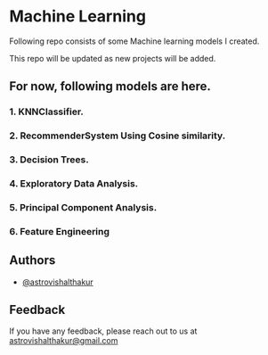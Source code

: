 
# Machine Learning

Following repo consists of some Machine learning models I created.

This repo will be updated as new projects will be added.

## For now, following models are here.

### 1. KNNClassifier.
### 2. RecommenderSystem Using Cosine similarity.
### 3. Decision Trees.
### 4. Exploratory Data Analysis.
### 5. Principal Component Analysis.
### 6. Feature Engineering



## Authors

- [@astrovishalthakur](https://www.github.com/astrovishalthakur)


## Feedback

If you have any feedback, please reach out to us at astrovishalthakur@gmail.com

